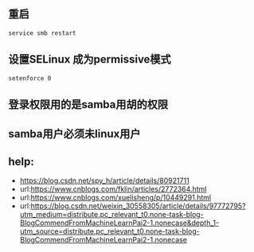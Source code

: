 ## 重启
```
service smb restart
```

## 设置SELinux 成为permissive模式
```
setenforce 0
```
## 登录权限用的是samba用胡的权限
## samba用户必须未linux用户

## help:
- https://blog.csdn.net/spy_h/article/details/80921711
- url:https://www.cnblogs.com/fklin/articles/2772364.html
- url:https://www.cnblogs.com/xuelisheng/p/10449291.html
- url:https://blog.csdn.net/weixin_30558305/article/details/97772795?utm_medium=distribute.pc_relevant_t0.none-task-blog-BlogCommendFromMachineLearnPai2-1.nonecase&depth_1-utm_source=distribute.pc_relevant_t0.none-task-blog-BlogCommendFromMachineLearnPai2-1.nonecase
